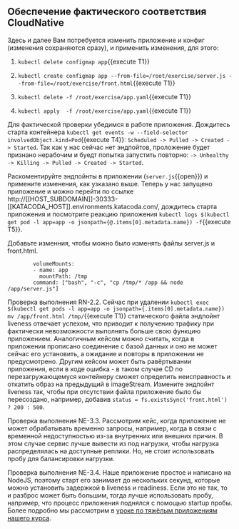 ## Обеспечение фактического соответствия CloudNative
Здесь и далее Вам потребуется изменить приложение и конфиг (изменения сохраняются сразу), и применить изменения, для этого:
1. `kubectl delete configmap app`{{execute T1}}

2. `kubectl create configmap app --from-file=/root/exercise/server.js --from-file=/root/exercise/front.html`{{execute T1}}

3. `kubectl delete -f /root/exercise/app.yaml`{{execute T1}}

4. `kubectl apply  -f /root/exercise/app.yaml`{{execute T1}}

Для фактической проверки убедимся в работе приложения. Дождитесь старта контейнера `kubectl get events -w --field-selector involvedObject.kind=Pod`{{execute T4}}: `Scheduled -> Pulled -> Created -> Started`. Так как у нас сейчас нет эндпойтов, проложение будет признано нерабочим и буедт попытка запустить повторно: `-> Unhealthy -> Killing -> Pulled -> Created -> Started`. 

Раскоментируйте эндпойнты в приложении (`server.js`{{open}}) и примените изменения, как узказано выше. Теперь у нас запущено приложение и можно перейти по ссылке http://[[HOST_SUBDOMAIN]]-30333-[[KATACODA_HOST]].environments.katacoda.com/, дождитесь старта приложения и посмотрите реакцию приложения `kubectl logs $(kubectl get pod -l app=app -o jsonpath={@.items[0].metadata.name}) -f`{{execute T5}}.

Добавьте изменния, чтобы можно было изменять файлы server.js и front.html.
```
        volumeMounts:
        - name: app
          mountPath: /tmp
        command: ["bash", "-c", "cp /tmp/* /app && node /app/server.js"]
```

Проверка выполнения RN-2.2. Сейчас при удалении `kubectl exec $(kubectl get pods -l app=app -o jsonpath={.items[0].metadata.name}) mv /app/front.html /tmp/`{{execute T1}} статического файла эндпойнт liveness отвечает успехом, что приводит к получению трафику при фактически невозможности выполнять больше свою функцию приложением. Аналогичным кейсом можно считать, когда в приложении прописано соединение с базой данных и оно не может сейчас его установить, а ожидание и повторы в приложении не предусмотрено. Другим кейсом может быть равёртывании приложения, если в коде ошибка - в таком случае CD по перезагружающемуся контейнеру сможет определить неисправность и откатить образ на предыдущий в imageStream. Измените эндпойнт liveness так, чтобы при отсутствии файла приложение было бы пересоздано, например, добавив `status = fs.existsSync('front.html') ? 200 : 500`.

Проверка выполнения NE-3.3. Рассмотрим кейс, когда приложение не может обрабатывать временно запросы, например, когда в связи с временной недоступностью из-за внутренних или внешних причин. В этом случае сервис лучше вывести из под нагрузки, чтобы нагрузка распределялась на доступные реплики. Но, не стоит использовать пробу для балансировки нагрузки.

Проверка выполнения NE-3.4. Наше приложение простое и написано на NodeJS, поэтому старт его занимает до нескольких секунд, которые можно установить задержкой в liveness и readiness. Если это не так, то и разброс может быть большим, тогда лучше использовать пробу, например, что процесс приложения поднялся с помощью startup пробы. Более подробно мы рассмотрим в [уроке по тяжёлым приложениям нашего курса](https://www.katacoda.com/essch/scenarios/exercise2).  